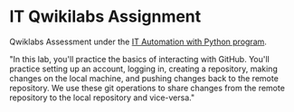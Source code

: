 # IT Qwikilabs Assignment

Qwiklabs Assessment under the [IT Automation with Python program](https://www.coursera.org/professional-certificates/google-it-automation).

"In this lab, you'll practice the basics of interacting with GitHub. You'll practice setting up an account, logging in, creating a repository, making changes on the local machine, and pushing changes back to the remote repository. We use these git operations to share changes from the remote repository to the local repository and vice-versa."
